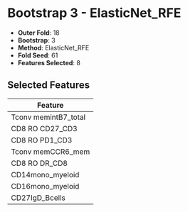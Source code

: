 # Bootstrap 3 - ElasticNet_RFE

- **Outer Fold**: 18
- **Bootstrap**: 3
- **Method**: ElasticNet_RFE
- **Fold Seed**: 61
- **Features Selected**: 8

## Selected Features

| Feature |
|---------|
| Tconv memintB7_total |
| CD8 RO CD27_CD3 |
| CD8 RO PD1_CD3 |
| Tconv memCCR6_mem |
| CD8 RO DR_CD8 |
| CD14mono_myeloid |
| CD16mono_myeloid |
| CD27IgD_Bcells |

